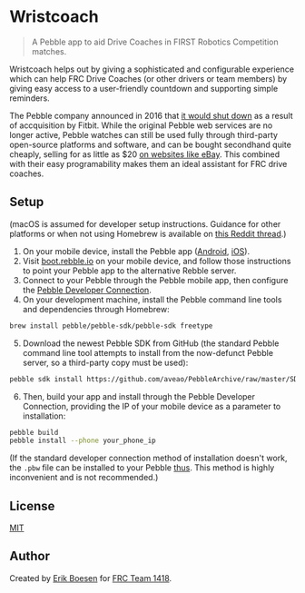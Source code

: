 # Wristcoach
> A Pebble app to aid Drive Coaches in FIRST Robotics Competition matches.

Wristcoach helps out by giving a sophisticated and configurable experience which can help FRC Drive Coaches (or other drivers or team members) by giving easy access to a user-friendly countdown and supporting simple reminders.

The Pebble company announced in 2016 that [it would shut down](https://techcrunch.com/2016/12/07/pebble-confirms-its-shutting-down-devs-and-software-going-to-fitbit/) as a result of accquisition by Fitbit. While the original Pebble web services are no longer active, Pebble watches can still be used fully through third-party open-source platforms and software, and can be bought secondhand quite cheaply, selling for as little as $20 [on websites like eBay](https://www.ebay.com/sch/i.html?_nkw=pebble+watch&_sop=15). This combined with their easy programability makes them an ideal assistant for FRC drive coaches.

## Setup
(macOS is assumed for developer setup instructions. Guidance for other platforms or when not using Homebrew is available on [this Reddit thread](https://www.reddit.com/r/pebble/comments/9i9aqy/developing_for_pebble_without_cloudpebble_windows).)

1. On your mobile device, install the Pebble app ([Android](https://play.google.com/store/apps/details?id=com.getpebble.android.basalt), [iOS](https://itunes.apple.com/us/app/pebble/id957997620)).
2. Visit [boot.rebble.io](https://boot.rebble.io) on your mobile device, and follow those instructions to point your Pebble app to the alternative Rebble server.
3. Connect to your Pebble through the Pebble mobile app, then configure the [Pebble Developer Connection](https://developer.rebble.io/developer.pebble.com/guides/tools-and-resources/developer-connection/index.html).
4. On your development machine, install the Pebble command line tools and dependencies through Homebrew:
```sh
brew install pebble/pebble-sdk/pebble-sdk freetype
```
5. Download the newest Pebble SDK from GitHub (the standard Pebble command line tool attempts to install from the now-defunct Pebble server, so a third-party copy must be used):
```sh
pebble sdk install https://github.com/aveao/PebbleArchive/raw/master/SDKCores/sdk-core-4.3.tar.bz2
```
6. Then, build your app and install through the Pebble Developer Connection, providing the IP of your mobile device as a parameter to installation:
```sh
pebble build
pebble install --phone your_phone_ip
```

(If the standard developer connection method of installation doesn't work, the `.pbw` file can be installed to your Pebble [thus](https://www.youtube.com/watch?v=rTqPyec6EBo). This method is highly inconvenient and is not recommended.)

## License
[MIT](LICENSE)
## Author
Created by [Erik Boesen](https://github.com/ErikBoesen) for [FRC Team 1418](https://github.com/frc1418).
